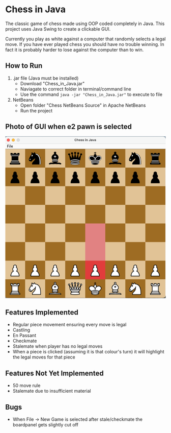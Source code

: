 # Chess in Java
The classic game of chess made using OOP coded completely in Java. This project uses Java Swing to create a clickable GUI.

Currently you play as white against a computer that randomly selects a legal move. If you have ever played chess you should have no trouble winning. In fact it is probably harder to lose against the computer than to win. 

## How to Run 
1. .jar file (Java must be installed)
	- Download "Chess_in_Java.jar" 
	- Naviagate to correct folder in terminal/command line
	- Use the command ```java -jar "Chess_in_Java.jar"``` to execute to file
2. NetBeans
	- Open folder "Chess NetBeans Source" in Apache NetBeans
	- Run the project

## Photo of GUI when e2 pawn is selected
![Sample GUI](./README-images/SampleGUI.png)

## Features Implemented
- Regular piece movement ensuring every move is legal
- Castling
- En Passant 
- Checkmate 
- Stalemate when player has no legal moves
- When a piece is clicked (assuming it is that colour's turn) it will highlight the legal moves for that piece

## Features Not Yet Implemented
- 50 move rule
- Stalemate due to insufficient material

## Bugs
- When File -> New Game is selected after stale/checkmate the boardpanel gets slightly cut off
